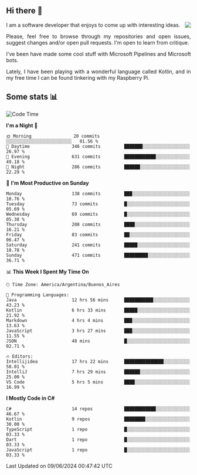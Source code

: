 ## Hi there :slightly_smiling_face:

<img src="https://github-readme-stats.vercel.app/api?username=victorgrycuk&show_icons=true&count_private=true&title_color=F7941E&icon_color=F7941E" align="right">

<p align="justify">
I am a software developer that enjoys to come up with interesting ideas.
<p/>

<p align= "justify">
Please, feel free to browse through my repositories and open issues, suggest changes and/or open pull requests. I'm open to learn from critique.
<p/>


<p align= "justify">
I've been have made some cool stuff with Microsoft Pipelines and Microsoft bots.
<p/>

<p align= "justify">
Lately, I have been playing with a wonderful language called Kotlin, and in my free time I can be found tinkering with my Raspberry Pi.
<p/>

## Some stats :bar_chart:
<!--START_SECTION:waka-->
![Code Time](http://img.shields.io/badge/Code%20Time-1%2C967%20hrs%2018%20mins-blue)

**I'm a Night 🦉** 

```text
🌞 Morning                20 commits          ░░░░░░░░░░░░░░░░░░░░░░░░░   01.56 % 
🌆 Daytime                346 commits         ███████░░░░░░░░░░░░░░░░░░   26.97 % 
🌃 Evening                631 commits         ████████████░░░░░░░░░░░░░   49.18 % 
🌙 Night                  286 commits         ██████░░░░░░░░░░░░░░░░░░░   22.29 % 
```
📅 **I'm Most Productive on Sunday** 

```text
Monday                   138 commits         ███░░░░░░░░░░░░░░░░░░░░░░   10.76 % 
Tuesday                  73 commits          █░░░░░░░░░░░░░░░░░░░░░░░░   05.69 % 
Wednesday                69 commits          █░░░░░░░░░░░░░░░░░░░░░░░░   05.38 % 
Thursday                 208 commits         ████░░░░░░░░░░░░░░░░░░░░░   16.21 % 
Friday                   83 commits          ██░░░░░░░░░░░░░░░░░░░░░░░   06.47 % 
Saturday                 241 commits         █████░░░░░░░░░░░░░░░░░░░░   18.78 % 
Sunday                   471 commits         █████████░░░░░░░░░░░░░░░░   36.71 % 
```


📊 **This Week I Spent My Time On** 

```text
🕑︎ Time Zone: America/Argentina/Buenos_Aires

💬 Programming Languages: 
Java                     12 hrs 56 mins      ███████████░░░░░░░░░░░░░░   43.23 % 
Kotlin                   6 hrs 33 mins       █████░░░░░░░░░░░░░░░░░░░░   21.92 % 
Markdown                 4 hrs 4 mins        ███░░░░░░░░░░░░░░░░░░░░░░   13.63 % 
JavaScript               3 hrs 27 mins       ███░░░░░░░░░░░░░░░░░░░░░░   11.55 % 
JSON                     48 mins             █░░░░░░░░░░░░░░░░░░░░░░░░   02.71 % 

🔥 Editors: 
Intellijidea             17 hrs 22 mins      ███████████████░░░░░░░░░░   58.01 % 
IntelliJ                 7 hrs 29 mins       ██████░░░░░░░░░░░░░░░░░░░   25.00 % 
VS Code                  5 hrs 5 mins        ████░░░░░░░░░░░░░░░░░░░░░   16.99 % 
```

**I Mostly Code in C#** 

```text
C#                       14 repos            ████████████░░░░░░░░░░░░░   46.67 % 
Kotlin                   9 repos             ████████░░░░░░░░░░░░░░░░░   30.00 % 
TypeScript               1 repo              █░░░░░░░░░░░░░░░░░░░░░░░░   03.33 % 
Dart                     1 repo              █░░░░░░░░░░░░░░░░░░░░░░░░   03.33 % 
JavaScript               1 repo              █░░░░░░░░░░░░░░░░░░░░░░░░   03.33 % 
```




 Last Updated on 09/06/2024 00:47:42 UTC
<!--END_SECTION:waka-->
